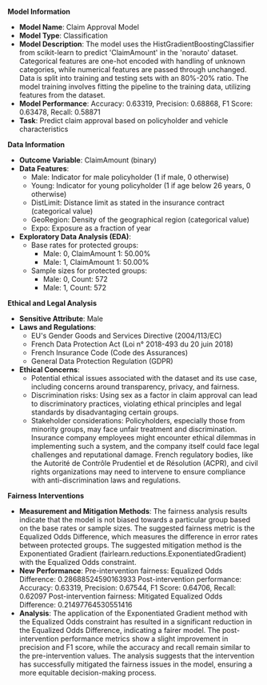 **Model Information**

* **Model Name**: Claim Approval Model
* **Model Type**: Classification
* **Model Description**: The model uses the HistGradientBoostingClassifier from scikit-learn to predict 'ClaimAmount' in the 'norauto' dataset. Categorical features are one-hot encoded with handling of unknown categories, while numerical features are passed through unchanged. Data is split into training and testing sets with an 80%-20% ratio. The model training involves fitting the pipeline to the training data, utilizing features from the dataset.
* **Model Performance**: Accuracy: 0.63319, Precision: 0.68868, F1 Score: 0.63478, Recall: 0.58871
* **Task**: Predict claim approval based on policyholder and vehicle characteristics

**Data Information**

* **Outcome Variable**: ClaimAmount (binary)
* **Data Features**:
	+ Male: Indicator for male policyholder (1 if male, 0 otherwise)
	+ Young: Indicator for young policyholder (1 if age below 26 years, 0 otherwise)
	+ DistLimit: Distance limit as stated in the insurance contract (categorical value)
	+ GeoRegion: Density of the geographical region (categorical value)
	+ Expo: Exposure as a fraction of year
* **Exploratory Data Analysis (EDA)**:
	+ Base rates for protected groups:
		- Male: 0, ClaimAmount 1:  50.00%
		- Male: 1, ClaimAmount 1:  50.00%
	+ Sample sizes for protected groups:
		- Male: 0, Count: 572
		- Male: 1, Count: 572

**Ethical and Legal Analysis**

* **Sensitive Attribute**: Male
* **Laws and Regulations**:
	+ EU's Gender Goods and Services Directive (2004/113/EC)
	+ French Data Protection Act (Loi n° 2018-493 du 20 juin 2018)
	+ French Insurance Code (Code des Assurances)
	+ General Data Protection Regulation (GDPR)
* **Ethical Concerns**:
	+ Potential ethical issues associated with the dataset and its use case, including concerns around transparency, privacy, and fairness.
	+ Discrimination risks: Using sex as a factor in claim approval can lead to discriminatory practices, violating ethical principles and legal standards by disadvantaging certain groups.
	+ Stakeholder considerations: Policyholders, especially those from minority groups, may face unfair treatment and discrimination. Insurance company employees might encounter ethical dilemmas in implementing such a system, and the company itself could face legal challenges and reputational damage. French regulatory bodies, like the Autorité de Contrôle Prudentiel et de Résolution (ACPR), and civil rights organizations may need to intervene to ensure compliance with anti-discrimination laws and regulations.

**Fairness Interventions**

* **Measurement and Mitigation Methods**:
The fairness analysis results indicate that the model is not biased towards a particular group based on the base rates or sample sizes. The suggested fairness metric is the Equalized Odds Difference, which measures the difference in error rates between protected groups. The suggested mitigation method is the Exponentiated Gradient (fairlearn.reductions.ExponentiatedGradient) with the Equalized Odds constraint.
* **New Performance**:
Pre-intervention fairness: Equalized Odds Difference: 0.28688524590163933
Post-intervention performance: Accuracy: 0.63319, Precision: 0.67544, F1 Score: 0.64706, Recall: 0.62097
Post-intervention fairness: Mitigated Equalized Odds Difference: 0.21497764530551416
* **Analysis**:
The application of the Exponentiated Gradient method with the Equalized Odds constraint has resulted in a significant reduction in the Equalized Odds Difference, indicating a fairer model. The post-intervention performance metrics show a slight improvement in precision and F1 score, while the accuracy and recall remain similar to the pre-intervention values. The analysis suggests that the intervention has successfully mitigated the fairness issues in the model, ensuring a more equitable decision-making process.